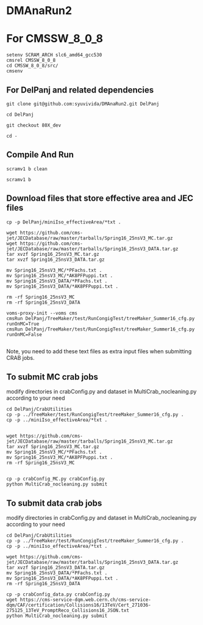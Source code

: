 
# DMAnaRun2

# For CMSSW_8_0_8
```
setenv SCRAM_ARCH slc6_amd64_gcc530
cmsrel CMSSW_8_0_8
cd CMSSW_8_0_8/src/
cmsenv
```

## For DelPanj and related dependencies

```
git clone git@github.com:syuvivida/DMAnaRun2.git DelPanj

cd DelPanj

git checkout 80X_dev

cd -

```

## Compile And Run 
```
scramv1 b clean

scramv1 b
```

## Download files that store effective area and JEC files

```
cp -p DelPanj/miniIso_effectiveArea/*txt .

wget https://github.com/cms-jet/JECDatabase/raw/master/tarballs/Spring16_25nsV3_MC.tar.gz 
wget https://github.com/cms-jet/JECDatabase/raw/master/tarballs/Spring16_25nsV3_DATA.tar.gz
tar xvzf Spring16_25nsV3_MC.tar.gz
tar xvzf Spring16_25nsV3_DATA.tar.gz

mv Spring16_25nsV3_MC/*PFachs.txt .
mv Spring16_25nsV3_MC/*AK8PFPuppi.txt .
mv Spring16_25nsV3_DATA/*PFachs.txt .
mv Spring16_25nsV3_DATA/*AK8PFPuppi.txt .

rm -rf Spring16_25nsV3_MC
rm -rf Spring16_25nsV3_DATA

voms-proxy-init --voms cms
cmsRun DelPanj/TreeMaker/test/RunCongigTest/treeMaker_Summer16_cfg.py runOnMC=True
cmsRun DelPanj/TreeMaker/test/RunCongigTest/treeMaker_Summer16_cfg.py runOnMC=False
 
```

Note, you need to add these text files as extra input files when submitting CRAB jobs.

## To submit MC crab jobs 
modify directories in crabConfig.py and dataset in MultiCrab_nocleaning.py according to your need
```
cd DelPanj/CrabUtilities
cp -p ../TreeMaker/test/RunCongigTest/treeMaker_Summer16_cfg.py .
cp -p ../miniIso_effectiveArea/*txt .


wget https://github.com/cms-jet/JECDatabase/raw/master/tarballs/Spring16_25nsV3_MC.tar.gz 
tar xvzf Spring16_25nsV3_MC.tar.gz
mv Spring16_25nsV3_MC/*PFachs.txt .
mv Spring16_25nsV3_MC/*AK8PFPuppi.txt .
rm -rf Spring16_25nsV3_MC


cp -p crabConfig_MC.py crabConfig.py
python MultiCrab_nocleaning.py submit
```

## To submit data crab jobs
modify directories in crabConfig.py and dataset in MultiCrab_nocleaning.py according to your need
```
cd DelPanj/CrabUtilities
cp -p ../TreeMaker/test/RunCongigTest/treeMaker_Summer16_cfg.py .
cp -p ../miniIso_effectiveArea/*txt .

wget https://github.com/cms-jet/JECDatabase/raw/master/tarballs/Spring16_25nsV3_DATA.tar.gz
tar xvzf Spring16_25nsV3_DATA.tar.gz
mv Spring16_25nsV3_DATA/*PFachs.txt .
mv Spring16_25nsV3_DATA/*AK8PFPuppi.txt .
rm -rf Spring16_25nsV3_DATA

cp -p crabConfig_data.py crabConfig.py
wget https://cms-service-dqm.web.cern.ch/cms-service-dqm/CAF/certification/Collisions16/13TeV/Cert_271036-275125_13TeV_PromptReco_Collisions16_JSON.txt
python MultiCrab_nocleaning.py submit
```